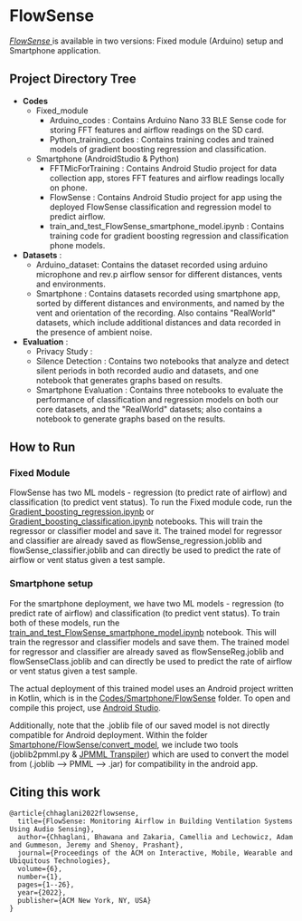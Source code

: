 # FlowSense


[_FlowSense_ ](https://sites.google.com/umass.edu/flowsense) is available in two versions: Fixed module (Arduino) setup and Smartphone application. 

## Project Directory Tree
- **Codes** 
  - Fixed_module 
    - Arduino_codes : Contains Arduino Nano 33 BLE Sense code for storing FFT features and airflow readings on the SD card.
    - Python_training_codes : Contains training codes and trained models of gradient boosting regression and classification.
  - Smartphone (AndroidStudio & Python)
    - FFTMicForTraining : Contains Android Studio project for data collection app, stores FFT features and airflow readings locally on phone.
    - FlowSense : Contains Android Studio project for app using the deployed FlowSense classification and regression model to predict airflow.
    - train_and_test_FlowSense_smartphone_model.ipynb : Contains training code for gradient boosting regression and classification phone models.
- **Datasets** : 
  - Arduino_dataset: Contains the dataset recorded using arduino microphone and rev.p airflow sensor for different distances, vents and environments.
  - Smartphone : Contains datasets recorded using smartphone app, sorted by different distances and environments, and named by the vent and orientation of the recording.  Also contains "RealWorld" datasets, which include additional distances and data recorded in the presence of ambient noise.
- **Evaluation** : 
  - Privacy Study : 
  - Silence Detection : Contains two notebooks that analyze and detect silent periods in both recorded audio and datasets, and one notebook that generates graphs based on results.
  - Smartphone Evaluation : Contains three notebooks to evaluate the performance of classification and regression models on both our core datasets, and the "RealWorld" datasets; also contains a notebook to generate graphs based on the results.


## How to Run

### Fixed Module

FlowSense has two ML models - regression (to predict rate of airflow) and classification (to predict vent status). To run the Fixed module code, run the [Gradient_boosting_regression.ipynb](https://github.com/umassos/FlowSense/blob/main/Codes/Fixed_module/Python_training_codes/Gradient_boosting_regression.ipynb) or  [Gradient_boosting_classification.ipynb](https://github.com/umassos/FlowSense/blob/main/Codes/Fixed_module/Python_training_codes/Gradient_boosting_classification.ipynb) notebooks. This will train the regressor or classifier model and save it. The trained model for regressor and classifier are already saved as flowSense_regression.joblib and flowSense_classifier.joblib and can directly be used to predict the rate of airflow or vent status given a test sample.


### Smartphone setup

For the smartphone deployment, we have two ML models - regression (to predict rate of airflow) and classification (to predict vent status). To train both of these models, run the [train_and_test_FlowSense_smartphone_model.ipynb](https://github.com/umassos/FlowSense/blob/main/Codes/Smartphone%20(AndroidStudio%20%26%20Python)/train_and_test_FlowSense_smartphone_model.ipynb) notebook. This will train the regressor and classifier models and save them. The trained model for regressor and classifier are already saved as flowSenseReg.joblib and flowSenseClass.joblib and can directly be used to predict the rate of airflow or vent status given a test sample.

The actual deployment of this trained model uses an Android project written in Kotlin, which is in the [Codes/Smartphone/FlowSense](https://github.com/umassos/FlowSense/blob/main/Codes/Smartphone%20(AndroidStudio%20%26%20Python)/FlowSense) folder.  To open and compile this project, use [Android Studio](https://developer.android.com/studio).  

Additionally, note that the .joblib file of our saved model is not directly compatible for Android deployment.  Within the folder [Smartphone/FlowSense/convert_model](https://github.com/umassos/FlowSense/blob/main/Codes/Smartphone%20(AndroidStudio%20%26%20Python)/FlowSense/convert_model), we include two tools (joblib2pmml.py & [JPMML Transpiler](https://github.com/jpmml/jpmml-transpiler)) which are used to convert the model from (.joblib --> PMML --> .jar) for compatibility in the android app.

## Citing this work

```
@article{chhaglani2022flowsense,
  title={FlowSense: Monitoring Airflow in Building Ventilation Systems Using Audio Sensing},
  author={Chhaglani, Bhawana and Zakaria, Camellia and Lechowicz, Adam and Gummeson, Jeremy and Shenoy, Prashant},
  journal={Proceedings of the ACM on Interactive, Mobile, Wearable and Ubiquitous Technologies},
  volume={6},
  number={1},
  pages={1--26},
  year={2022},
  publisher={ACM New York, NY, USA}
}
```
